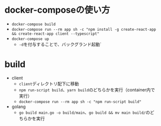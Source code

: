 # docker-composeの使い方
- `docker-compose build`
- `docker-compose run --rm app sh -c "npm install -g create-react-app && create-react-app client --typescript"`
- `docker-compose up`
  - `-d`を付与することで、バックグランド起動`
# build
- client
  - `client`ディレクトリ配下に移動
  - `npm run-script build`、`yarn build`のどちらかを実行（container内で実行）
  - `docker-compose run --rm app sh -c "npm run-script build"`
- golang
  - `go build main.go -o build/main`、`go build && mv main build/`のどちらかを実行
